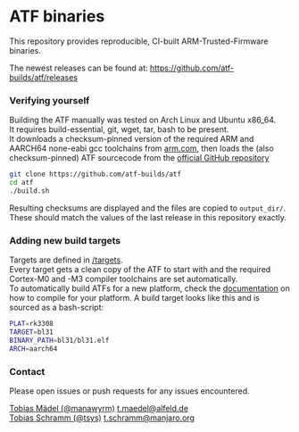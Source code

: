 # ATF binaries
This repository provides reproducible, CI-built ARM-Trusted-Firmware binaries.

The newest releases can be found at: 
https://github.com/atf-builds/atf/releases

### Verifying yourself
Building the ATF manually was tested on Arch Linux and Ubuntu x86_64.   
It requires build-essential, git, wget, tar, bash to be present.   
It downloads a checksum-pinned version of the required ARM and AARCH64 none-eabi gcc toolchains from [arm.com](https://developer.arm.com/tools-and-software/open-source-software/developer-tools/gnu-toolchain/gnu-a/downloads), then loads the (also checksum-pinned) ATF sourcecode from the [official GitHub repository](https://github.com/ARM-software/arm-trusted-firmware)

```bash
git clone https://github.com/atf-builds/atf
cd atf
./build.sh
```
Resulting checksums are displayed and the files are copied to `output_dir/`.   
These should match the values of the last release in this repository exactly. 

### Adding new build targets
Targets are defined in [/targets](https://github.com/atf-builds/atf/tree/master/targets).  
Every target gets a clean copy of the ATF to start with and the required Cortex-M0 and -M3 compiler toolchains are set automatically.  
To automatically build ATFs for a new platform, check the [documentation](https://trustedfirmware-a.readthedocs.io/en/latest/plat/index.html) on how to compile for your platform.
A build target looks like this and is sourced as a bash-script:
```bash
PLAT=rk3308
TARGET=bl31
BINARY_PATH=bl31/bl31.elf
ARCH=aarch64
```

### Contact
Please open issues or push requests for any issues encountered.  

[Tobias Mädel (@manawyrm)](https://twitter.com/Manawyrm ) <t.maedel@alfeld.de>  
[Tobias Schramm (@tsys)](https://twitter.com/Toble_Miner) <t.schramm@manjaro.org>  
